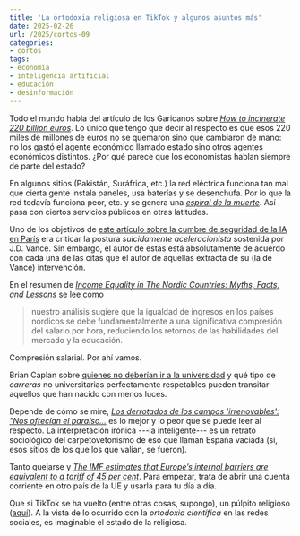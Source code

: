 ```yaml
---
title: 'La ortodoxia religiosa en TikTok y algunos asuntos más'
date: 2025-02-26
url: /2025/cortos-09
categories:
- cortos
tags:
- economía
- inteligencia artificial
- educación
- desinformación
---
```


Todo el mundo habla del artículo de los Garicanos sobre [_How to incinerate 220 billion euros_](https://www.siliconcontinent.com/p/how-to-incinerate-220-billion-euros). Lo único que tengo que decir al respecto es que esos 220 miles de millones de euros no se quemaron sino que cambiaron de mano: no los gastó el agente económico llamado estado sino otros agentes económicos distintos. ¿Por qué parece que los economistas hablan siempre de parte del estado?

En algunos sitios (Pakistán, Suráfrica, etc.) la red eléctrica funciona tan mal que cierta gente instala paneles, usa baterías y se desenchufa. Por lo que la red todavía funciona peor, etc. y se genera una [_espiral de la muerte_](https://www.economist.com/finance-and-economics/2025/02/13/cheap-solar-power-is-sending-electrical-grids-into-a-death-spiral). Así pasa con ciertos servicios públicos en otras latitudes.

Uno de los objetivos de [este artículo sobre la cumbre de seguridad de la IA en París](https://thezvi.wordpress.com/2025/02/12/the-paris-ai-anti-safety-summit/) era criticar la postura _suicidamente aceleracionista_ sostenida por J.D. Vance. Sin embargo, el autor de estas está absolutamente de acuerdo con cada una de las citas que el autor de aquellas extracta de su (la de Vance) intervención.

En el resumen de [_Income Equality in The Nordic Countries: Myths, Facts, and Lessons_](https://www.nber.org/papers/w33444#fromrss) se lee cómo

>  nuestro análisis sugiere que la igualdad de ingresos en los países nórdicos se debe fundamentalmente a una significativa compresión del salario por hora, reduciendo los retornos de las habilidades del mercado y la educación.

Compresión salarial. Por ahí vamos.

Brian Caplan sobre [quienes no deberían ir a la universidad](https://www.betonit.ai/p/selfishly-speaking-who-should-skip) y qué tipo de _carreras_ no universitarias perfectamente respetables pueden transitar aquellos que han nacido con menos luces.

Depende de cómo se mire,
[_Los derrotados de los campos 'irrenovables': "Nos ofrecían el paraíso…_](https://amp.elmundo.es/cronica/2025/02/14/67a5f51fe9cf4a00518b457c.html) es lo mejor y lo peor que se puede leer al respecto. La interpretación irónica ---la inteligente--- es un retrato sociológico del carpetovetonismo de eso que llaman España vaciada (sí, esos sitios de los que los que valían, se fueron).

Tanto quejarse y [_The IMF estimates that Europe’s internal barriers are equivalent to a tariff of 45 per cent_](https://marginalrevolution.com/marginalrevolution/2025/02/european-union-fact-of-the-day-2.html?utm_source=rss&utm_medium=rss&utm_campaign=european-union-fact-of-the-day-2). Para empezar, trata de abrir una cuenta corriente en otro país de la UE y usarla para tu día a día.

Que si TikTok se ha vuelto (entre otras cosas, supongo), un púlpito religioso ([aquí](https://archive.is/8Gvbv)). A la vista de lo ocurrido con la _ortodoxia científica_ en las redes sociales, es imaginable el estado de la religiosa.
